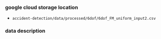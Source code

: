 ### google cloud storage location
- `accident-detection/data/processed/6dof/6dof_FM_uniform_input2.csv`

### data description
